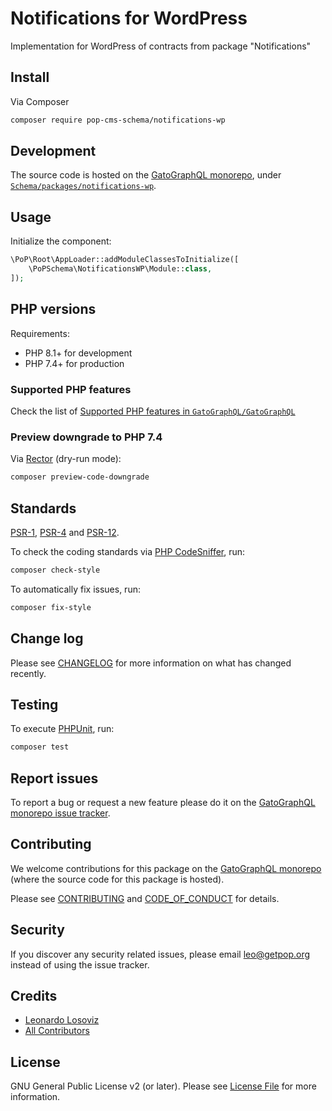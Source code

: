 # Notifications for WordPress

<!--
[![Build Status][ico-travis]][link-travis]
[![Quality Score][ico-code-quality]][link-code-quality]
[![Software License][ico-license]](LICENSE.md)
[![Latest Version on Packagist][ico-version]][link-packagist]
[![Coverage Status][ico-scrutinizer]][link-scrutinizer]
[![Total Downloads][ico-downloads]][link-downloads]
-->

Implementation for WordPress of contracts from package "Notifications"

## Install

Via Composer

``` bash
composer require pop-cms-schema/notifications-wp
```

## Development

The source code is hosted on the [GatoGraphQL monorepo](https://github.com/GatoGraphQL/GatoGraphQL), under [`Schema/packages/notifications-wp`](https://github.com/GatoGraphQL/GatoGraphQL/tree/master/layers/Schema/packages/notifications-wp).

## Usage

Initialize the component:

``` php
\PoP\Root\AppLoader::addModuleClassesToInitialize([
    \PoPSchema\NotificationsWP\Module::class,
]);
```

## PHP versions

Requirements:

- PHP 8.1+ for development
- PHP 7.4+ for production

### Supported PHP features

Check the list of [Supported PHP features in `GatoGraphQL/GatoGraphQL`](https://github.com/GatoGraphQL/GatoGraphQL/blob/master/docs/supported-php-features.md)

### Preview downgrade to PHP 7.4

Via [Rector](https://github.com/rectorphp/rector) (dry-run mode):

```bash
composer preview-code-downgrade
```

## Standards

[PSR-1](https://www.php-fig.org/psr/psr-1), [PSR-4](https://www.php-fig.org/psr/psr-4) and [PSR-12](https://www.php-fig.org/psr/psr-12).

To check the coding standards via [PHP CodeSniffer](https://github.com/squizlabs/PHP_CodeSniffer), run:

``` bash
composer check-style
```

To automatically fix issues, run:

``` bash
composer fix-style
```

## Change log

Please see [CHANGELOG](CHANGELOG.md) for more information on what has changed recently.

## Testing

To execute [PHPUnit](https://phpunit.de/), run:

``` bash
composer test
```

## Report issues

To report a bug or request a new feature please do it on the [GatoGraphQL monorepo issue tracker](https://github.com/GatoGraphQL/GatoGraphQL/issues).

## Contributing

We welcome contributions for this package on the [GatoGraphQL monorepo](https://github.com/GatoGraphQL/GatoGraphQL) (where the source code for this package is hosted).

Please see [CONTRIBUTING](CONTRIBUTING.md) and [CODE_OF_CONDUCT](CODE_OF_CONDUCT.md) for details.

## Security

If you discover any security related issues, please email leo@getpop.org instead of using the issue tracker.

## Credits

- [Leonardo Losoviz][link-author]
- [All Contributors][link-contributors]

## License

GNU General Public License v2 (or later). Please see [License File](LICENSE.md) for more information.

[ico-version]: https://img.shields.io/packagist/v/pop-cms-schema/notifications-wp.svg?style=flat-square
[ico-license]: https://img.shields.io/badge/license-GPLv2-brightgreen.svg?style=flat-square
[ico-travis]: https://img.shields.io/travis/pop-cms-schema/notifications-wp/master.svg?style=flat-square
[ico-scrutinizer]: https://img.shields.io/scrutinizer/coverage/g/pop-cms-schema/notifications-wp.svg?style=flat-square
[ico-code-quality]: https://img.shields.io/scrutinizer/g/pop-cms-schema/notifications-wp.svg?style=flat-square
[ico-downloads]: https://img.shields.io/packagist/dt/pop-cms-schema/notifications-wp.svg?style=flat-square

[link-packagist]: https://packagist.org/packages/pop-cms-schema/notifications-wp
[link-travis]: https://travis-ci.org/pop-cms-schema/notifications-wp
[link-scrutinizer]: https://scrutinizer-ci.com/g/pop-cms-schema/notifications-wp/code-structure
[link-code-quality]: https://scrutinizer-ci.com/g/pop-cms-schema/notifications-wp
[link-downloads]: https://packagist.org/packages/pop-cms-schema/notifications-wp
[link-author]: https://github.com/leoloso
[link-contributors]: ../../../../../../contributors
